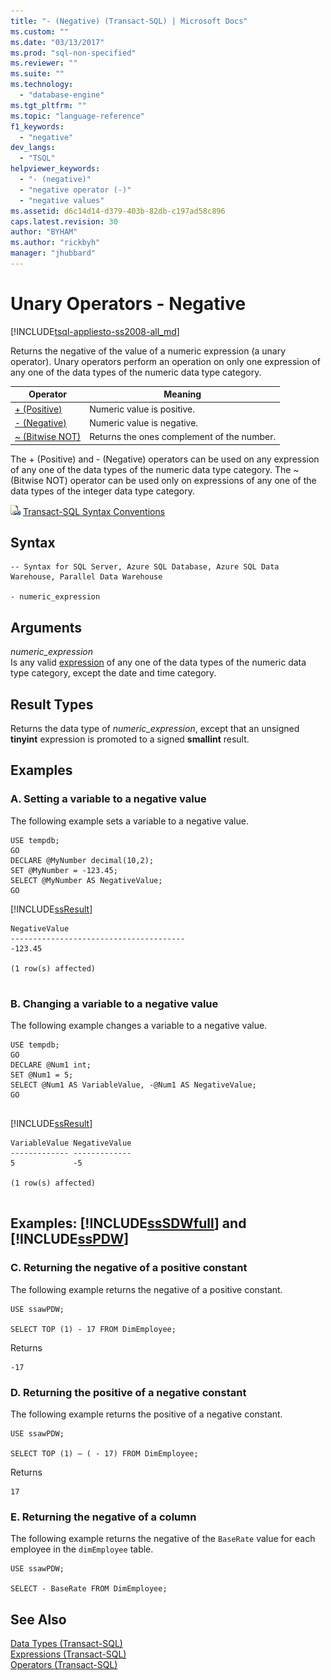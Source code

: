 ```yaml
---
title: "- (Negative) (Transact-SQL) | Microsoft Docs"
ms.custom: ""
ms.date: "03/13/2017"
ms.prod: "sql-non-specified"
ms.reviewer: ""
ms.suite: ""
ms.technology: 
  - "database-engine"
ms.tgt_pltfrm: ""
ms.topic: "language-reference"
f1_keywords: 
  - "negative"
dev_langs: 
  - "TSQL"
helpviewer_keywords: 
  - "- (negative)"
  - "negative operator (-)"
  - "negative values"
ms.assetid: d6c14d14-d379-403b-82db-c197ad58c896
caps.latest.revision: 30
author: "BYHAM"
ms.author: "rickbyh"
manager: "jhubbard"
---
```

# Unary Operators - Negative
[!INCLUDE[tsql-appliesto-ss2008-all_md](../../includes/tsql-appliesto-ss2008-all-md.md)]

  Returns the negative of the value of a numeric expression (a unary operator). Unary operators perform an operation on only one expression of any one of the data types of the numeric data type category.   
  
|Operator|Meaning|  
|--------------|-------------|  
|[+ (Positive)](../../t-sql/language-elements/unary-operators-positive.md)|Numeric value is positive.|  
|[- (Negative)](../../t-sql/language-elements/unary-operators-negative.md)|Numeric value is negative.|  
|[~ (Bitwise NOT)](../../t-sql/language-elements/bitwise-not-transact-sql.md)|Returns the ones complement of the number.|  
  
 The + (Positive) and - (Negative) operators can be used on any expression of any one of the data types of the numeric data type category. The ~ (Bitwise NOT) operator can be used only on expressions of any one of the data types of the integer data type category. 
  
 ![Topic link icon](../../database-engine/configure-windows/media/topic-link.gif "Topic link icon") [Transact-SQL Syntax Conventions](../../t-sql/language-elements/transact-sql-syntax-conventions-transact-sql.md)  
  
## Syntax  
  
```  
-- Syntax for SQL Server, Azure SQL Database, Azure SQL Data Warehouse, Parallel Data Warehouse  
  
- numeric_expression  
```  
  
## Arguments  
 *numeric_expression*  
 Is any valid [expression](../../t-sql/language-elements/expressions-transact-sql.md) of any one of the data types of the numeric data type category, except the date and time category.  
  
## Result Types  
 Returns the data type of *numeric_expression*, except that an unsigned **tinyint** expression is promoted to a signed **smallint** result.  
  
## Examples  
  
### A. Setting a variable to a negative value  
 The following example sets a variable to a negative value.  
  
```  
USE tempdb;  
GO  
DECLARE @MyNumber decimal(10,2);  
SET @MyNumber = -123.45;  
SELECT @MyNumber AS NegativeValue;  
GO  
```  
  
 [!INCLUDE[ssResult](../../includes/ssresult-md.md)]  
  
```  
NegativeValue  
---------------------------------------  
-123.45  
  
(1 row(s) affected)  
  
```  
  
### B. Changing a variable to a negative value  
 The following example changes a variable to a negative value.  
  
```  
USE tempdb;  
GO  
DECLARE @Num1 int;  
SET @Num1 = 5;  
SELECT @Num1 AS VariableValue, -@Num1 AS NegativeValue;  
GO  
  
```  
  
 [!INCLUDE[ssResult](../../includes/ssresult-md.md)]  
  
```  
VariableValue NegativeValue  
------------- -------------  
5             -5  
  
(1 row(s) affected)  
  
```  
  
## Examples: [!INCLUDE[ssSDWfull](../../includes/sssdwfull-md.md)] and [!INCLUDE[ssPDW](../../includes/sspdw-md.md)]  
  
### C. Returning the negative of a positive constant  
 The following example returns the negative of a positive constant.  
  
```  
USE ssawPDW;  
  
SELECT TOP (1) - 17 FROM DimEmployee;  
```  
  
 Returns  
  
```  
-17  
```  
  
### D. Returning the positive of a negative constant  
 The following example returns the positive of a negative constant.  
  
```  
USE ssawPDW;  
  
SELECT TOP (1) – ( - 17) FROM DimEmployee;  
```  
  
 Returns  
  
```  
17  
```  
  
### E. Returning the negative of a column  
 The following example returns the negative of the `BaseRate` value for each employee in the `dimEmployee` table.  
  
```  
USE ssawPDW;  
  
SELECT - BaseRate FROM DimEmployee;  
```  
  
## See Also  
 [Data Types &#40;Transact-SQL&#41;](../../t-sql/data-types/data-types-transact-sql.md)   
 [Expressions &#40;Transact-SQL&#41;](../../t-sql/language-elements/expressions-transact-sql.md)   
 [Operators &#40;Transact-SQL&#41;](../../t-sql/language-elements/operators-transact-sql.md)  
  
  

